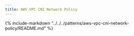 ```yaml
---
title: AWS VPC CNI Network Policy
---
```


{%
   include-markdown "../../../patterns/aws-vpc-cni-network-policy/README.md"
%}
